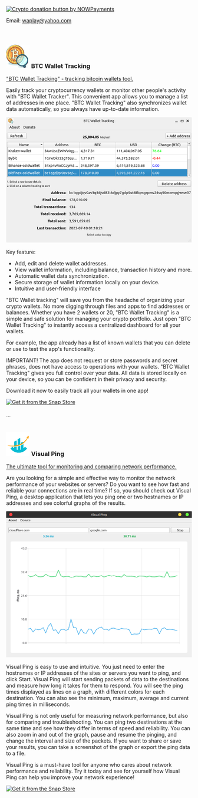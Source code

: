 

<a href="https://nowpayments.io/donation?api_key=X1QFVQG-31Z4VTA-QNPGNHV-EMN5JHY&source=lk_donation&medium=referral" target="_blank"><img src="https://nowpayments.io/images/embeds/donation-button-white.svg" alt="Crypto donation button by NOWPayments"></a>

Email: [waplay@yahoo.com](mailto:waplay@yahoo.com)
<br>
<br>
<br>
### <img src="./img/btc-wallet-tracking/logo.png" title="" alt="" width="64"> BTC Wallet Tracking

<u>"BTC Wallet Tracking" - tracking bitcoin wallets tool.</u>

Easily track your cryptocurrency wallets or monitor other people's activity with "BTC Wallet Tracker". This convenient app allows you to manage a list of addresses in one place. "BTC Wallet Tracking" also synchronizes wallet data automatically, so you always have up-to-date information.

<img src="./img/btc-wallet-tracking/screenshot.png" title="" alt="" width="600">

Key feature:

- Add, edit and delete wallet addresses.
- View wallet information, including balance, transaction history and more.
- Automatic wallet data synchronization.
- Secure storage of wallet information locally on your device.
- Intuitive and user-friendly interface

"BTC Wallet tracking" will save you from the headache of organizing your crypto wallets. No more digging through files and apps to find addresses or balances. Whether you have 2 wallets or 20, "BTC Wallet Tracking" is a simple and safe solution for managing your crypto portfolio. Just open "BTC Wallet Tracking" to instantly access a centralized dashboard for all your wallets. 

For example, the app already has a list of known wallets that you can delete or use to test the app's functionality.

IMPORTANT! The app does not request or store passwords and secret phrases, does not have access to operations with your wallets.
"BTC Wallet Tracking" gives you full control over your data. All data is stored locally on your device, so you can be confident in their privacy and security.

Download it now to easily track all your wallets in one app!

[![Get it from the Snap Store](https://snapcraft.io/static/images/badges/en/snap-store-black.svg)](https://snapcraft.io/btc-wallet-tracking)
<br>
<br>
...
<br>
<br>
### <img src="./img/vping/logo-vping.png" title="" alt="" width="64"> Visual Ping

<u>The ultimate tool for monitoring and comparing network performance.</u>

Are you looking for a simple and effective way to monitor the network performance of your websites or servers? Do you want to see how fast and reliable your connections are in real time? If so, you should check out Visual Ping, a desktop application that lets you ping one or two hostnames or IP addresses and see colorful graphs of the results.

<img src="./img/vping/screenshot.png" title="" alt="" width="600">

Visual Ping is easy to use and intuitive. You just need to enter the hostnames or IP addresses of the sites or servers you want to ping, and click Start. Visual Ping will start sending packets of data to the destinations and measure how long it takes for them to respond. You will see the ping times displayed as lines on a graph, with different colors for each destination. You can also see the minimum, maximum, average and current ping times in milliseconds.

Visual Ping is not only useful for measuring network performance, but also for comparing and troubleshooting. You can ping two destinations at the same time and see how they differ in terms of speed and reliability. You can also zoom in and out of the graph, pause and resume the pinging, and change the interval and size of the packets. If you want to share or save your results, you can take a screenshot of the graph or export the ping data to a file.

Visual Ping is a must-have tool for anyone who cares about network performance and reliability. Try it today and see for yourself how Visual Ping can help you improve your network experience!

[![Get it from the Snap Store](https://snapcraft.io/static/images/badges/en/snap-store-black.svg)](https://snapcraft.io/vping)
